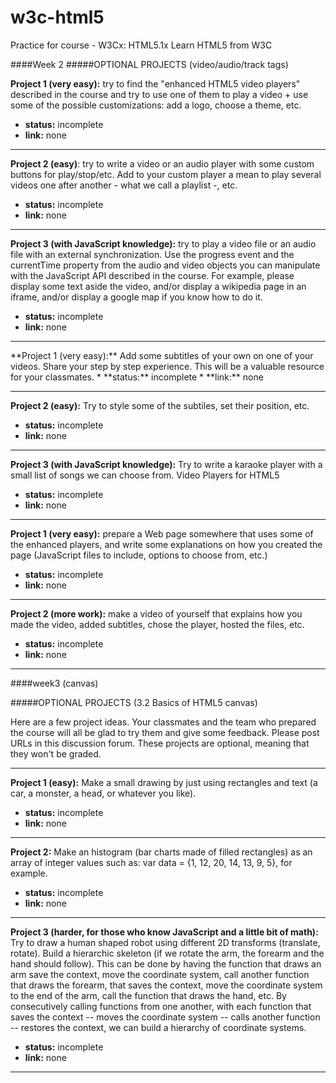 # w3c-html5
Practice for course - W3Cx: HTML5.1x Learn HTML5 from W3C

####Week 2
#####OPTIONAL PROJECTS (video/audio/track tags)

**Project 1 (very easy):** try to find the "enhanced HTML5 video players" described in the course and try to use one of them to play a video + use some of the possible customizations: add a logo, choose a theme, etc.
* **status:** incomplete
* **link:** none

---

**Project 2 (easy)**: try to write a video or an audio player with some custom buttons for play/stop/etc. Add to your custom player a mean to play several videos one after another - what we call a playlist -, etc.
* **status:** incomplete
* **link:** none

---

**Project 3 (with JavaScript knowledge):** try to play a video file or an audio file with an external synchronization. Use the progress event and the currentTime property from the audio and video objects you can manipulate with the JavaScript API described in the course. For example, please display some text aside the video, and/or display a wikipedia page in an iframe, and/or display a google map if you know how to do it.
* **status:** incomplete
* **link:** none

---

<track>
**Project 1 (very easy):** Add some subtitles of your own on one of your videos. Share your step by step experience. This will be a valuable resource for your classmates.
* **status:** incomplete
* **link:** none

---

**Project 2 (easy):** Try to style some of the subtiles, set their position, etc.
* **status:** incomplete
* **link:** none

---

**Project 3 (with JavaScript knowledge):** Try to write a karaoke player with a small list of songs we can choose from.
Video Players for HTML5
* **status:** incomplete
* **link:** none

---

**Project 1 (very easy):** prepare a Web page somewhere that uses some of the enhanced players, and write some explanations on how you created the page (JavaScript files to include, options to choose from, etc.)
* **status:** incomplete
* **link:** none

---

**Project 2 (more work):** make a video of yourself that explains how you made the video, added subtitles, chose the player, hosted the files, etc.
* **status:** incomplete
* **link:** none

---

####week3 (canvas)

#####OPTIONAL PROJECTS (3.2 Basics of HTML5 canvas)

Here are a few project ideas. Your classmates and the team who prepared the course will all be glad to try them and give some feedback. Please post URLs in this discussion forum. These projects are optional, meaning that they won't be graded.

---

**Project 1 (easy):** Make a small drawing by just using rectangles and text  (a car, a monster, a head, or whatever you like).
* **status:** incomplete
* **link:** none

---

**Project 2:** Make an histogram (bar charts made of filled rectangles) as an array of integer values such as: var data = {1, 12, 20, 14, 13, 9, 5}, for example.
* **status:** incomplete
* **link:** none

---

**Project 3 (harder, for those who know JavaScript and a little bit of math):** Try to draw a human shaped robot using different 2D transforms (translate, rotate). Build a hierarchic skeleton (if we rotate the arm, the forearm and the hand should follow). This can be done by having the function that draws an arm save the context, move the coordinate system, call another function that draws the forearm, that saves the context, move the coordinate system to the end of the arm, call the function that draws the hand, etc. By consecutively calling functions from one another, with each function that saves the context -- moves the coordinate system -- calls another function -- restores the context, we can build a hierarchy of coordinate systems.
* **status:** incomplete
* **link:** none

---


